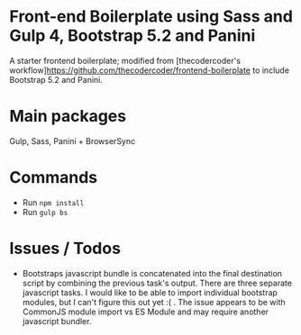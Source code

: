 # Front-end Boilerplate using Sass and Gulp 4, Bootstrap 5.2 and Panini
A starter frontend boilerplate; modified from [thecodercoder's workflow]https://github.com/thecodercoder/frontend-boilerplate to include Bootstrap 5.2 and Panini.

# Main packages
Gulp, Sass, Panini + BrowserSync

# Commands
* Run `npm install`
* Run `gulp bs` 
 
# Issues / Todos
* Bootstraps javascript bundle is concatenated into the final destination script by combining the previous task's output. There are three separate javascript tasks. I would like to be able to import individual bootstrap modules, but I can't figure this out yet :( . The issue appears to be with CommonJS module import vs ES Module and may require another javascript bundler.
 